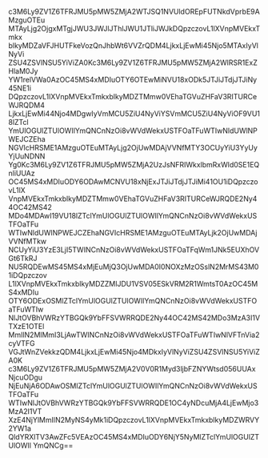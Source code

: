 c3M6Ly9ZV1Z6TFRJMU5pMW5ZMjA2WTJSQ1NVUldOREpFUTNkdVprbE9AMzguOTEu
MTAyLjg2OjgxMTgjJWU3JWJlJThlJWU1JTliJWJkDQpzczovL1lXVnpMVEkxTmkx
blkyMDZaVFJHUTFkeVozQnJhbWt6VVZrQDM4LjkxLjEwMi45Njo5MTAxIyVlNyVi
ZSU4ZSVlNSU5YiViZA0Kc3M6Ly9ZV1Z6TFRJMU5pMW5ZMjA2WlRSR1ExZHlaM0Jy
YW1relVWa0AzOC45MS4xMDIuOTY6OTEwMiNVU18xODk5JTJiJTdjJTJiNy45NE1i
DQpzczovL1lXVnpMVEkxTmkxblkyMDZTMmw0VEhaTGVuZHFaV3RITURCeWJRQDM4
LjkxLjEwMi44Njo4MDgwIyVmMCU5ZiU4NyViYSVmMCU5ZiU4NyViOF9VU18lZTcl
YmUlOGUlZTUlOWIlYmQNCnNzOi8vWVdWekxUSTFOaTFuWTIwNldUWlNPWEJCZEha
NGVIcHRSME1AMzguOTEuMTAyLjg2OjUwMDAjVVNfMTY3OCUyYiU3YyUyYjUuNDNN
Yg0Kc3M6Ly9ZV1Z6TFRJMU5pMW5ZMjA2UzJsNFRIWkxlbmRxWld0SE1EQnliUUAz
OC45MS4xMDIuODY6ODAwMCNVU18xNjExJTJiJTdjJTJiMi41OU1iDQpzczovL1lX
VnpMVEkxTmkxblkyMDZTMmw0VEhaTGVuZHFaV3RITURCeWJRQDE2Ny44OC42MS42
MDo4MDAwI19VU18lZTclYmUlOGUlZTUlOWIlYmQNCnNzOi8vWVdWekxUSTFOaTFu
WTIwNldUWlNPWEJCZEhaNGVIcHRSME1AMzguOTEuMTAyLjk2OjUwMDAjVVNfMTkw
NCUyYiU3YzE3LjI5TWINCnNzOi8vWVdWekxUSTFOaTFqWm1JNk5EUXhOVGt6TkRJ
NU5RQDEwMS45MS4xMjEuMjQ3OjUwMDA0I0NOXzMzOSslN2MrMS43M01iDQpzczov
L1lXVnpMVEkxTmkxblkyMDZZMlJDU1VSV05ESkVRM2R1WmtsT0AzOC45MS4xMDIu
OTY6ODExOSMlZTclYmUlOGUlZTUlOWIlYmQNCnNzOi8vWVdWekxUSTFOaTFuWTIw
NlJtOVBhVWRzYTBGQk9YbFFSVWRRQDE2Ny44OC42MS42MDo3MzA3I1VTXzE1OTEl
MmIlN2MlMmI3LjAwTWINCnNzOi8vWVdWekxUSTFOaTFuWTIwNlVFTnVia2cyVTFG
VGJtWnZVekkzQDM4LjkxLjEwMi45Njo4MDkxIyVlNyViZSU4ZSVlNSU5YiViZA0K
c3M6Ly9ZV1Z6TFRJMU5pMW5ZMjA2V0V0R1Myd3ljbFZNYWtsd056UUAxNjcuODgu
NjEuNjA6ODAwOSMlZTclYmUlOGUlZTUlOWIlYmQNCnNzOi8vWVdWekxUSTFOaTFu
WTIwNlJtOVBhVWRzYTBGQk9YbFFSVWRRQDE1OC4yNDcuMjA4LjEwMjo3MzA2I1VT
XzE4NjYlMmIlN2MyNS4yMk1iDQpzczovL1lXVnpMVEkxTmkxblkyMDZWRVY2YW1a
QldYRXlTV3AwZFc5VEAzOC45MS4xMDIuODY6NjY5NyMlZTclYmUlOGUlZTUlOWIl
YmQNCg==
